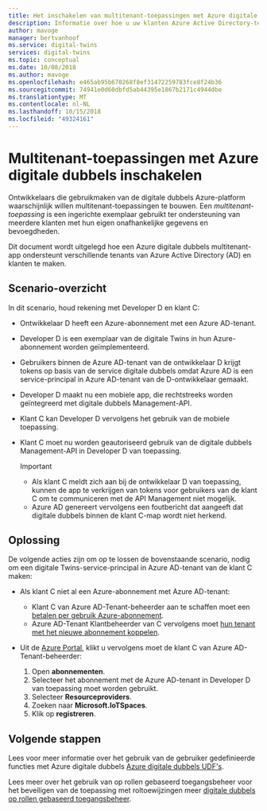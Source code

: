 ```yaml
---
title: Het inschakelen van multitenant-toepassingen met Azure digitale dubbels | Microsoft Docs
description: Informatie over hoe u uw klanten Azure Active Directory-tenants registreren bij Azure Digital dubbels
author: mavoge
manager: bertvanhoof
ms.service: digital-twins
services: digital-twins
ms.topic: conceptual
ms.date: 10/08/2018
ms.author: mavoge
ms.openlocfilehash: e465ab95b670268f8ef31472259783fce8f24b36
ms.sourcegitcommit: 74941e0d60dbfd5ab44395e1867b2171c4944dbe
ms.translationtype: MT
ms.contentlocale: nl-NL
ms.lasthandoff: 10/15/2018
ms.locfileid: "49324161"
---
```

# <a name="how-to-enable-multitenant-applications-with-azure-digital-twins"></a>Multitenant-toepassingen met Azure digitale dubbels inschakelen

Ontwikkelaars die gebruikmaken van de digitale dubbels Azure-platform waarschijnlijk willen multitenant-toepassingen te bouwen. Een *multitenant-toepassing* is een ingerichte exemplaar gebruikt ter ondersteuning van meerdere klanten met hun eigen onafhankelijke gegevens en bevoegdheden.

Dit document wordt uitgelegd hoe een Azure digitale dubbels multitenant-app ondersteunt verschillende tenants van Azure Active Directory (AD) en klanten te maken.

## <a name="scenario-summary"></a>Scenario-overzicht

In dit scenario, houd rekening met Developer D en klant C:

- Ontwikkelaar D heeft een Azure-abonnement met een Azure AD-tenant.
- Developer D is een exemplaar van de digitale Twins in hun Azure-abonnement worden geïmplementeerd.
- Gebruikers binnen de Azure AD-tenant van de ontwikkelaar D krijgt tokens op basis van de service digitale dubbels omdat Azure AD is een service-principal in Azure AD-tenant van de D-ontwikkelaar gemaakt.
- Developer D maakt nu een mobiele app, die rechtstreeks worden geïntegreerd met digitale dubbels Management-API.
- Klant C kan Developer D vervolgens het gebruik van de mobiele toepassing.
- Klant C moet nu worden geautoriseerd gebruik van de digitale dubbels Management-API in Developer D van toepassing.

  > [!IMPORTANT]
  > - Als klant C meldt zich aan bij de ontwikkelaar D van toepassing, kunnen de app te verkrijgen van tokens voor gebruikers van de klant C om te communiceren met de API Management niet mogelijk.
  > - Azure AD genereert vervolgens een foutbericht dat aangeeft dat digitale dubbels binnen de klant C-map wordt niet herkend.

## <a name="solution"></a>Oplossing

De volgende acties zijn om op te lossen de bovenstaande scenario, nodig om een digitale Twins-service-principal in Azure AD-tenant van de klant C maken:

- Als klant C niet al een Azure-abonnement met Azure AD-tenant:

  - Klant C van Azure AD-Tenant-beheerder aan te schaffen moet een [betalen per gebruik Azure-abonnement](https://azure.microsoft.com/offers/ms-azr-0003p/).
  - Azure AD-Tenant Klantbeheerder van C vervolgens moet [hun tenant met het nieuwe abonnement koppelen](https://docs.microsoft.com/azure/active-directory/connect/active-directory-aadconnect).

- Uit de [Azure Portal](https://portal.azure.com), klikt u vervolgens moet de klant C van Azure AD-Tenant-beheerder:
  1. Open **abonnementen**.
  1. Selecteer het abonnement met de Azure AD-tenant in Developer D van toepassing moet worden gebruikt.
  1. Selecteer **Resourceproviders**.
  1. Zoeken naar **Microsoft.IoTSpaces**.
  1. Klik op **registreren**.
  
## <a name="next-steps"></a>Volgende stappen

Lees voor meer informatie over het gebruik van de gebruiker gedefinieerde functies met Azure digitale dubbels [Azure digitale dubbels UDF's](how-to-user-defined-functions.md).

Lees meer over het gebruik van op rollen gebaseerd toegangsbeheer voor het beveiligen van de toepassing met roltoewijzingen meer [digitale dubbels op rollen gebaseerd toegangsbeheer](security-create-manage-role-assignments.md).
